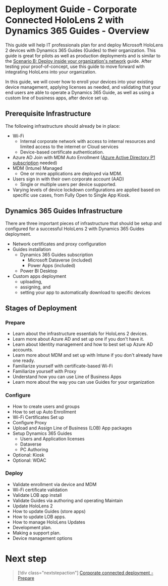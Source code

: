 # Deployment Guide - Corporate Connected HoloLens 2 with Dynamics 365 Guides - Overview

This guide will help IT professionals plan for and deploy Microsoft HoloLens 2 devices with Dynamics 365 Guides (Guides) to their organization. This guide is great for pilots as well as production deployments and is similar to the [Scenario B: Deploy inside your organization's network](https://docs.microsoft.com/hololens/common-scenarios#scenario-b-deploy-inside-your-organizations-network) guide. After testing your proof-of-concept, use this guide to move forward with integrating HoloLens into your organization.

In this guide, we will cover how to enroll your devices into your existing device management, applying licenses as needed, and validating that your end users are able to operate a Dynamics 365 Guide, as well as using a custom line of business apps, after device set up. 

## Prerequisite Infrastructure

The following infrastructure should already be in place:
- Wi-Fi
    - Internal corporate network with access to internal resources and limited access to the internet or Cloud services
    - Device-based certificate authentication.
- Azure AD Join with MDM Auto Enrollment ([Azure Active Directory P1 subscription](https://docs.microsoft.com/azure/active-directory/fundamentals/active-directory-whatis) needed)
- MDM (Intune) Managed
    - One or more applications are deployed via MDM.
- Users sign in with their own corporate account (AAD)
    - Single or multiple users per device supported.
- Varying levels of device lockdown configurations are applied based on specific use cases, from Fully Open to Single App Kiosk.

## Dynamics 365 Guides Infrastructure
There are three important pieces of infrastructure that should be setup and configured for a successful HoloLens 2 with Dynamics 365 Guides deployment.
- Network certificates and proxy configuration
- Guides installation
    - Dynamics 365 Guides subscription
        - Microsoft Dataverse (included)
        - Power Apps (included)
    - Power BI Desktop 
- Custom apps deployment
    - uploading, 
    - assigning, and 
    - setting your app to automatically download to specific devices

## Stages of Deployment
### Prepare
- Learn about the infrastructure essentials for HoloLens 2 devices.
- Learn more about Azure AD and set up one if you don't have it.
- Learn about Identity management and how to best set up Azure AD accounts.
- Learn more about MDM and set up with Intune if you don't already have one ready.
- Familiarize yourself with certificate-based Wi-Fi
- Familiarize yourself with Proxy
- Understand how you can use Line of Business Apps
- Learn more about the way you can use Guides for your organization 
### Configure
- How to create users and groups
- How to set up Auto Enrollment
- Wi-Fi Certificates Set up
- Configure Proxy
-	Upload and Assign Line of Business (LOB) App packages
-	Setup Dynamics 365 Guides 
    -	Users and Application licenses
    - Dataverse
    - PC Authoring
- Optional: Kiosk
- Optional: WDAC
### Deploy
-	Validate enrollment via device and MDM
-	Wi-Fi certificate validation
-	Validate LOB app install
-	Validate Guides via authoring and operating
Maintain
- Update HoloLens 2
- How to update Guides (store apps)
- How to update LOB apps. 
- How to manage HoloLens Updates
- Development plan. 
- Making a support plan.
- Device management options

# Next step 
> [!div class="nextstepaction"]
> [Corporate connected deployment - Prepare](hololens2-corporate-connected-prepare.md)
